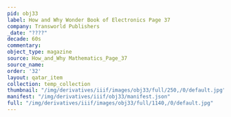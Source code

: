 ```yaml
---
pid: obj33
label: How and Why Wonder Book of Electronics Page 37
company: Transworld Publishers
_date: "????"
decade: 60s
commentary:
object_type: magazine
source: How_and_Why Mathematics_Page_37
source_name:
order: '32'
layout: qatar_item
collection: temp_collection
thumbnail: "/img/derivatives/iiif/images/obj33/full/250,/0/default.jpg"
manifest: "/img/derivatives/iiif/obj33/manifest.json"
full: "/img/derivatives/iiif/images/obj33/full/1140,/0/default.jpg"
---
```

